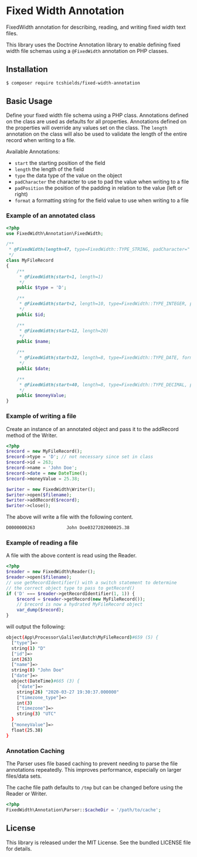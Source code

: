 # Fixed Width Annotation
FixedWidth annotation for describing, reading, and writing fixed width text files.

This library uses the Doctrine Annotation library to enable defining fixed width file schemas using a `@FixedWidth` annotation on PHP classes.

## Installation
```sh
$ composer require tcshields/fixed-width-annotation
```

## Basic Usage
Define your fixed width file schema using a PHP class. Annotations defined on the class are used as defaults for all properties. Annotations defined on the properties will override any values set on the class. The `length` annotation on the class will also be used to validate the length of the entire record when writing to a file.

Available Annotations:
* `start` the starting position of the field
* `length` the length of the field
* `type` the data type of the value on the object
* `padCharacter` the character to use to pad the value when writing to a file
* `padPosition` the position of the padding in relation to the value (left or right)
* `format` a formatting string for the field value to use when writing to a file

### Example of an annotated class

```php
<?php
use FixedWidth\Annotation\FixedWidth;

/**
 * @FixedWidth(length=47, type=FixedWidth::TYPE_STRING, padCharacter=" ", padPosition=STR_PAD_LEFT)
 */
class MyFileRecord
{
    /**
     * @FixedWidth(start=1, length=1)
     */
    public $type = 'D';

    /**
     * @FixedWidth(start=2, length=10, type=FixedWidth::TYPE_INTEGER, padCharacter="0")
     */
    public $id;

    /**
     * @FixedWidth(start=12, length=20)
     */
    public $name;

    /**
     * @FixedWidth(start=32, length=8, type=FixedWidth::TYPE_DATE, format="mdY")
     */
    public $date;

    /**
     * @FixedWidth(start=40, length=8, type=FixedWidth::TYPE_DECIMAL, padCharacter="0", format="%.2f")
     */
    public $moneyValue;
}
```

### Example of writing a file
Create an instance of an annotated object and pass it to the addRecord method of the Writer.

```php
<?php
$record = new MyFileRecord();
$record->type = 'D'; // not necessary since set in class
$record->id = 263;
$record->name = 'John Doe';
$record->date = new DateTime();
$record->moneyValue = 25.38;

$writer = new FixedWidth\Writer();
$writer->open($filename);
$writer->addRecord($record);
$writer->close();
```

The above will write a file with the following content.
```sh
D0000000263            John Doe0327202000025.38
```

### Example of reading a file
A file with the above content is read using the Reader.
```php
<?php
$reader = new FixedWidth\Reader();
$reader->open($filename);
// use getRecordIdentifier() with a switch statement to determine
// the correct object type to pass to getRecord()
if ('D' === $reader->getRecordIdentifier(1, 1)) {
    $record = $reader->getRecord(new MyFileRecord());
    // $record is now a hydrated MyFileRecord object
    var_dump($record);
}
```
will output the following:
```sh
object(App\Processor\Galileo\Batch\MyFileRecord)#659 (5) {
  ["type"]=>
  string(1) "D"
  ["id"]=>
  int(263)
  ["name"]=>
  string(8) "John Doe"
  ["date"]=>
  object(DateTime)#665 (3) {
    ["date"]=>
    string(26) "2020-03-27 19:30:37.000000"
    ["timezone_type"]=>
    int(3)
    ["timezone"]=>
    string(3) "UTC"
  }
  ["moneyValue"]=>
  float(25.38)
}
```
### Annotation Caching
The Parser uses file based caching to prevent needing to parse the file annotations repeatedly. This improves performance, especially on larger files/data sets.

The cache file path defaults to `/tmp` but can be changed before using the Reader or Writer.
```php
<?php
FixedWidth\Annotation\Parser::$cacheDir = '/path/to/cache';
```

## License
This library is released under the MIT License. See the bundled LICENSE file for details.